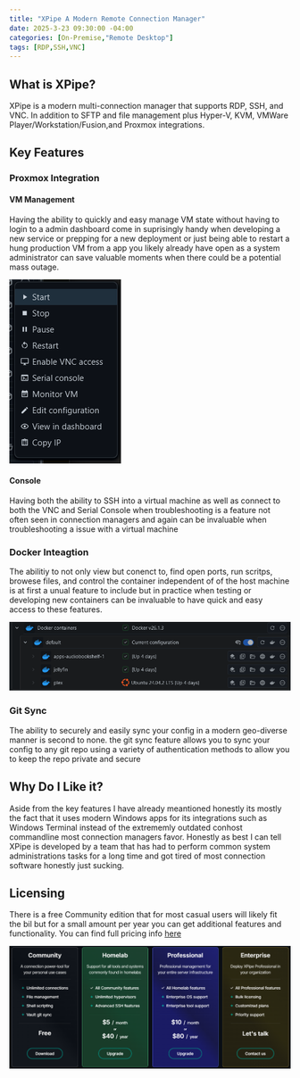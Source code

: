 ```yaml
---
title: "XPipe A Modern Remote Connection Manager"
date: 2025-3-23 09:30:00 -04:00
categories: [On-Premise,"Remote Desktop"]
tags: [RDP,SSH,VNC]
---
```


## What is XPipe?
XPipe is a modern multi-connection manager that supports RDP, SSH, and VNC. In addition to SFTP and file management plus Hyper-V, KVM, VMWare Player/Workstation/Fusion,and Proxmox integrations. 

## Key Features
### Proxmox Integration
#### VM Management
Having the ability to quickly and easy manage VM state without having to login to a admin dashboard come in suprisingly handy when developing a new service or prepping for a new deployment or just being able to restart a hung production VM from a app you likely already have open as a system administrator can save valuable moments when there could be a potential mass outage.

![Image1](/assets/2025/xpipe-a-modern-connection-manager/1.png)

#### Console
Having both the ability to SSH into a virtual machine as well as connect to both the VNC and Serial Console when troubleshooting is a feature not often seen in connection managers and again can be invaluable when troubleshooting a issue with a virtual machine

### Docker Inteagtion
The abilitiy to not only view but conenct to, find open ports, run scritps, browese files, and control the container independent of of the host machine is at first a unual feature to include but in practice when testing or developing new containers can be invaluable to have quick and easy access to these features.

![Image2](/assets/2025/xpipe-a-modern-connection-manager/2.png)

### Git Sync
The ability to securely and easily sync your config in a modern geo-diverse manner is second to none. the git sync feature allows you to sync your config to any git repo using a variety of authentication methods to allow you to keep the repo private and secure

## Why Do I Like it?
Aside from the key features I have already meantioned honestly its mostly the fact that it uses modern Windows apps for its integrations such as Windows Terminal instead of the extrememly outdated conhost commandline most connection managers favor. Honestly as best I can tell XPipe is developed by a team that has had to perform common system administrations tasks for a long time and got tired of most connection software honestly just sucking.

## Licensing
There is a free Community edition that for most casual users will likely fit the bil but for a small amount per year you can get additional features and functionality. You can find full pricing info [here]()

![Image3](/assets/2025/xpipe-a-modern-connection-manager/3.png)